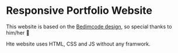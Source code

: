 # Responsive Portfolio Website

This website is based on the [Bedimcode design](https://youtu.be/27JtRAI3QO8), so special thanks to him/her 🥰

Hte website uses HTML, CSS and JS without any framwork.

